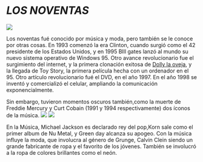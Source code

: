# *LOS NOVENTAS*

![](https://i2-prod.essexlive.news/whats-on/music-nightlife/article1034780.ece/ALTERNATES/s615/saved-by-the-90s-1.jpg)

Los noventas fué conocido por música y moda, pero también se le conoce por otras cosas.
En 1993 comenzó la era Clinton, cuando surgió como el 42 presidente de los Estados Unidos, y en 1995 BIll gates lanzó al mundo su nuevo sistema operativo de Windows 95.
Otro avance revolucionario fue el surgimiento del internet, y la primera clonación exitosa de [Dolly la oveja](http://www.animalresearch.info/es/avances-medicos/linea-de-tiempo/la-clonacion-de-la-oveja-dolly/), y la llegada de Toy Story, la primera película hecha con un ordenador en el 95. Otro artículo revolucionario fué el DVD, en el año 1997. En el año 1998 se inventó y comercializó el celular, ampliando la comunicación exponencialmente.

Sin embargo, tuvieron momentos oscuros también,como la muerte de Freddie Mercury y Curt Cobain (1991 y 1994 respectivamente) dos íconos de la música. 
![](https://ep01.epimg.net/elpais/imagenes/2016/11/22/icon/1479815885_405177_1479923436_portadilla_normal.jpg)
![](https://encrypted-tbn0.gstatic.com/images?q=tbn:ANd9GcQIjhTAfRq-A9cFJbibMQrS1LwYRWmQuXkCMVQE9Ry7D-SbqQMWUQ)

En la Música, Michael Jackson es declarado rey del pop,Korn sale como el primer album de Nu Metal, y Green day alcanza su apogeo.
Con la música influye la moda, que involucra al género de Grunge, Calvin Clein siendo un grande fabricante de ropa y el favorito de los jóvenes. También se involucró a la ropa de colores brillantes como el neón.
